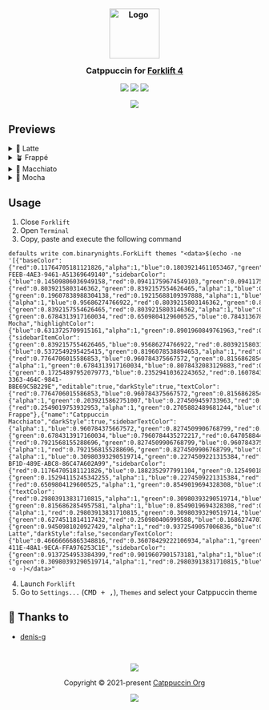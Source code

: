 <h3 align="center">
	<img src="https://raw.githubusercontent.com/catppuccin/catppuccin/main/assets/logos/exports/1544x1544_circle.png" width="100" alt="Logo"/><br/>
	<img src="https://raw.githubusercontent.com/catppuccin/catppuccin/main/assets/misc/transparent.png" height="30" width="0px"/>
	Catppuccin for <a href="https://binarynights.com">Forklift 4</a>
	<img src="https://raw.githubusercontent.com/catppuccin/catppuccin/main/assets/misc/transparent.png" height="30" width="0px"/>
</h3>

<p align="center">
	<a href="https://github.com/catppuccin/template/stargazers"><img src="https://img.shields.io/github/stars/denis-g/theme-forklift4-catppuccin?colorA=363a4f&colorB=b7bdf8&style=for-the-badge"></a>
	<a href="https://github.com/catppuccin/template/issues"><img src="https://img.shields.io/github/issues/denis-g/theme-forklift4-catppuccin?colorA=363a4f&colorB=f5a97f&style=for-the-badge"></a>
	<a href="https://github.com/catppuccin/template/contributors"><img src="https://img.shields.io/github/contributors/denis-g/theme-forklift4-catppuccin?colorA=363a4f&colorB=a6da95&style=for-the-badge"></a>
</p>

<p align="center">
	<img src="https://raw.githubusercontent.com/denis-g/theme-forklift4-catppuccin/master/assets/previews/preview.webp"/>
</p>

## Previews

<details>
<summary>🌻 Latte</summary>
<img src="https://raw.githubusercontent.com/denis-g/theme-forklift4-catppuccin/master/assets/previews/latte.webp"/>
</details>
<details>
<summary>🪴 Frappé</summary>
<img src="https://raw.githubusercontent.com/denis-g/theme-forklift4-catppuccin/master/assets/previews/frappe.webp"/>
</details>
<details>
<summary>🌺 Macchiato</summary>
<img src="https://raw.githubusercontent.com/denis-g/theme-forklift4-catppuccin/master/assets/previews/macchiato.webp"/>
</details>
<details>
<summary>🌿 Mocha</summary>
<img src="https://raw.githubusercontent.com/denis-g/theme-forklift4-catppuccin/master/assets/previews/mocha.webp"/>
</details>

## Usage

1. Close `Forklift`
2. Open `Terminal`
3. Copy, paste and execute the following command

```
defaults write com.binarynights.ForkLift themes "<data>$(echo -ne '[{"baseColor":{"red":0.11764705181121826,"alpha":1,"blue":0.18039214611053467,"green":0.11764705181121826},"id":"1445ECEE-FEEB-4AE3-9461-A51369649140","sidebarColor":{"blue":0.14509806036949158,"red":0.09411759674549103,"green":0.09411759674549103,"alpha":1},"sidebarItemColor":{"red":0.8039215803146362,"green":0.8392157554626465,"alpha":1,"blue":0.95686274766922},"sidebarSelectionColor":{"green":0.19607838988304138,"red":0.19215688109397888,"alpha":1,"blue":0.2666666805744171},"textColor":{"alpha":1,"blue":0.95686274766922,"red":0.8039215803146362,"green":0.8392157554626465},"sidebarTextColor":{"green":0.8392157554626465,"red":0.8039215803146362,"alpha":1,"blue":0.95686274766922},"secondaryTextColor":{"green":0.6784313917160034,"red":0.6509804129600525,"blue":0.7843136787414551,"alpha":1},"editable":true,"name":"Catppuccin Mocha","highlightColor":{"blue":0.6313725709915161,"alpha":1,"green":0.8901960849761963,"red":0.6509804129600525},"darkStyle":true},{"sidebarItemColor":{"green":0.8392157554626465,"blue":0.95686274766922,"red":0.8039215803146362,"alpha":1},"highlightColor":{"blue":0.5372549295425415,"green":0.8196078538894653,"alpha":1,"red":0.6509804129600525},"sidebarTextColor":{"red":0.7764706015586853,"blue":0.960784375667572,"green":0.8156862854957581,"alpha":1},"secondaryTextColor":{"alpha":1,"green":0.6784313917160034,"blue":0.8078432083129883,"red":0.6470588445663452},"sidebarColor":{"green":0.17254897952079773,"blue":0.23529410362243652,"red":0.1607843041419983,"alpha":1},"id":"CD0631DC-3363-464C-9841-BBE69C5B229E","editable":true,"darkStyle":true,"textColor":{"red":0.7764706015586853,"blue":0.960784375667572,"green":0.8156862854957581,"alpha":1},"baseColor":{"alpha":1,"green":0.2039215862751007,"blue":0.274509459733963,"red":0.1882352977991104},"sidebarSelectionColor":{"red":0.2549019753932953,"alpha":1,"green":0.2705882489681244,"blue":0.3490195870399475},"name":"Catppuccin Frappe"},{"name":"Catppuccin Macchiato","darkStyle":true,"sidebarTextColor":{"alpha":1,"blue":0.960784375667572,"green":0.8274509906768799,"red":0.7921568155288696},"secondaryTextColor":{"green":0.6784313917160034,"blue":0.7960784435272217,"red":0.6470588445663452,"alpha":1},"editable":true,"sidebarItemColor":{"red":0.7921568155288696,"green":0.8274509906768799,"blue":0.960784375667572,"alpha":1},"textColor":{"alpha":1,"red":0.7921568155288696,"green":0.8274509906768799,"blue":0.960784375667572},"sidebarSelectionColor":{"alpha":1,"blue":0.30980393290519714,"green":0.2274509221315384,"red":0.21176469326019287},"id":"BE2C9674-BF1D-489E-ABC8-86C47A602A99","sidebarColor":{"red":0.11764705181121826,"blue":0.1882352977991104,"green":0.1254901885986328,"alpha":1},"baseColor":{"green":0.15294115245342255,"alpha":1,"blue":0.2274509221315384,"red":0.14117646217346191},"highlightColor":{"red":0.6509804129600525,"alpha":1,"green":0.8549019694328308,"blue":0.5843137502670288}},{"textColor":{"red":0.29803913831710815,"alpha":1,"green":0.30980393290519714,"blue":0.4117647409439087},"sidebarSelectionColor":{"green":0.8156862854957581,"alpha":1,"blue":0.8549019694328308,"red":0.800000011920929},"editable":true,"sidebarTextColor":{"alpha":1,"red":0.29803913831710815,"green":0.30980393290519714,"blue":0.4117647409439087},"highlightColor":{"green":0.6274511814117432,"red":0.250980406999588,"blue":0.16862747073173523,"alpha":1},"baseColor":{"green":0.9450981020927429,"alpha":1,"red":0.9372549057006836,"blue":0.960784375667572},"name":"Catppuccin Latte","darkStyle":false,"secondaryTextColor":{"blue":0.46666666865348816,"red":0.36078429222106934,"alpha":1,"green":0.37254902720451355},"id":"7AFE4D86-411E-48A1-9ECA-FFA976253C1E","sidebarColor":{"green":0.9137254953384399,"red":0.9019607901573181,"alpha":1,"blue":0.9372549057006836},"sidebarItemColor":{"green":0.30980393290519714,"alpha":1,"red":0.29803913831710815,"blue":0.4117647409439087}}]'|base64 -o -)</data>"
```
4. Launch `Forklift`
5. Go to `Settings...` (<kbd>CMD + ,</kbd>), `Themes` and select your Catppuccin theme

## 💝 Thanks to

- [denis-g](https://github.com/denis-g)

&nbsp;

<p align="center">
	<img src="https://raw.githubusercontent.com/catppuccin/catppuccin/main/assets/footers/gray0_ctp_on_line.svg?sanitize=true" />
</p>

<p align="center">
	Copyright &copy; 2021-present <a href="https://github.com/catppuccin" target="_blank">Catppuccin Org</a>
</p>

<p align="center">
	<a href="https://github.com/catppuccin/catppuccin/blob/main/LICENSE"><img src="https://img.shields.io/static/v1.svg?style=for-the-badge&label=License&message=MIT&logoColor=d9e0ee&colorA=363a4f&colorB=b7bdf8"/></a>
</p>

